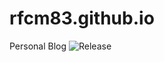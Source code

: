 # rfcm83.github.io
Personal Blog
![Release](https://rfcm83.vsrm.visualstudio.com/_apis/public/Release/badge/16cb3316-ddc2-4acf-9001-38ebbde4a955/1/1)
